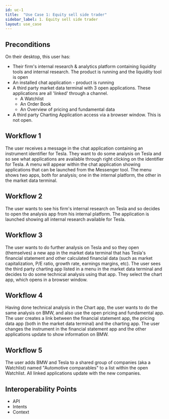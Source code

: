 ```yaml
---
id: uc-1
title:  "Use Case 1: Equity sell side trader"
sidebar_label: 1. Equity sell side trader
layout: use_case
---
```


## Preconditions
On their desktop, this user has:
- Their firm's internal research & analytics platform containing liquidity tools and internal research. The product is running and the liquidity tool is open
- An installed chat application - product is running
- A third party market data terminal with 3 open applications. These applications are all 'linked' through a channel. 
    - A Watchlist
    - An Order Book
    - An Overview of pricing and fundamental data
- A third party Charting Application access via a browser window. This is not open. 

## Workflow 1
The user receives a message in the chat application containing an instrument identifier for Tesla. They want to do some analysis on Tesla and so see what applications are available through right clicking on the identifier for Tesla. A menu will appear within the chat application showing applications that can be launched from the Messenger tool. The menu shows two apps, both for analysis; one in the internal platform, the other in the market data terminal. 

## Workflow 2
The user wants to see his firm's internal research on Tesla and so decides to open the analysis app from his internal platform. The application is launched showing all internal research available for Tesla. 

## Workflow 3
The user wants to do further analysis on Tesla and so they open (themselves) a new app in the market data terminal that has Tesla's financial statement and other calculated financial data (such as market capitalization, P/E ratio, growth rate, earnings margins, etc). The user sees the third party charting app listed in a menu in the market data terminal and decides to do some technical analysis using that app. They select the chart app, which opens in a browser window. 

## Workflow 4
Having done technical analysis in the Chart app, the user wants to do the same analysis on BMW, and also use the open pricing and fundamental app. The user creates a link between the financial statement app, the pricing data app (both in the market data terminal) and the charting app. The user changes the instrument in the financial statement app and the other applications update to show information on BMW. 

## Workflow 5
The user adds BMW and Tesla to a shared group of companies (aka a Watchlist) named "Automotive comparables" to a list within the open Watchlist. All linked applications update with the new companies.

## Interoperability Points
- API
- Intents
- Context
